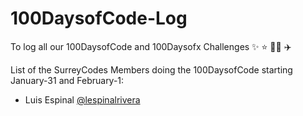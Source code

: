 # 100DaysofCode-Log
To log all our 100DaysofCode and 100Daysofx Challenges ✨ ⭐️ 🌟🚀 ✈️

List of the SurreyCodes Members doing the 100DaysofCode starting January-31 and February-1:

- Luis Espinal [@lespinalrivera](https://github.com/lespinalrivera)
